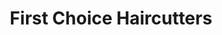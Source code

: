 ---
title: "First Choice Haircutters"
url: /dartmouth/first-choice-haircutters/
shop: hairdresser
---